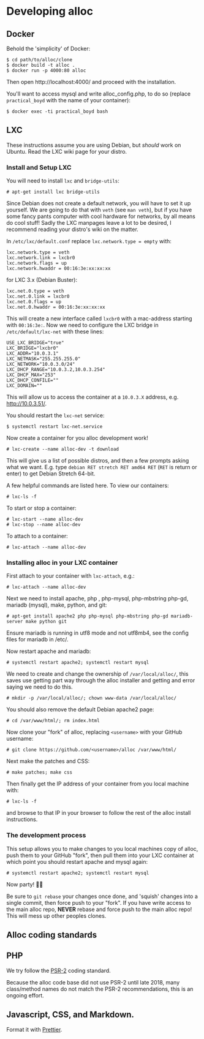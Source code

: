 # Developing alloc

## Docker

Behold the 'simplicity' of Docker:

```
$ cd path/to/alloc/clone
$ docker build -t alloc .
$ docker run -p 4000:80 alloc
```

Then open http://localhost:4000/ and proceed with the installation.

You'll want to access mysql and write alloc_config.php, to do so (replace
`practical_boyd` with the name of your container):

```
$ docker exec -ti practical_boyd bash
```

## LXC

These instructions assume you are using Debian, but _should_ work on
Ubuntu. Read the LXC wiki page for your distro.

### Install and Setup LXC

You will need to install `lxc` and `bridge-utils`:

```
# apt-get install lxc bridge-utils
```

Since Debian does not create a default network, you will have to set
it up yourself. We are going to do that with `veth` (see `man veth`),
but if you have some fancy pants computer with cool hardware for
networks, by all means do cool stuff! Sadly the LXC manpages leave a
lot to be desired, I recommend reading your distro's wiki on the
matter.

In `/etc/lxc/default.conf` replace `lxc.network.type = empty` with:

```
lxc.network.type = veth
lxc.network.link = lxcbr0
lxc.network.flags = up
lxc.network.hwaddr = 00:16:3e:xx:xx:xx
```

for LXC 3.x (Debian Buster):

```
lxc.net.0.type = veth
lxc.net.0.link = lxcbr0
lxc.net.0.flags = up
lxc.net.0.hwaddr = 00:16:3e:xx:xx:xx
```

This will create a new interface called `lxcbr0` with a mac-address
starting with `00:16:3e:`. Now we need to configure the LXC bridge in
`/etc/default/lxc-net` with these lines:

```
USE_LXC_BRIDGE="true"
LXC_BRIDGE="lxcbr0"
LXC_ADDR="10.0.3.1"
LXC_NETMASK="255.255.255.0"
LXC_NETWORK="10.0.3.0/24"
LXC_DHCP_RANGE="10.0.3.2,10.0.3.254"
LXC_DHCP_MAX="253"
LXC_DHCP_CONFILE=""
LXC_DOMAIN=""
```

This will allow us to access the container at a `10.0.3.X` address,
e.g. <http://10.0.3.51/>.

You should restart the `lxc-net` service:

```
$ systemctl restart lxc-net.service
```

Now create a container for you alloc development work!

```
# lxc-create --name alloc-dev -t download
```

This will give us a list of possible distros, and then a few prompts
asking what we want. E.g. type `debian RET stretch RET amd64 RET`
(`RET` is return or enter) to get Debian Stretch 64-bit.

A few helpful commands are listed here. To view our containers:

```
# lxc-ls -f
```

To start or stop a container:

```
# lxc-start --name alloc-dev
# lxc-stop --name alloc-dev
```

To attach to a container:

```
# lxc-attach --name alloc-dev
```

### Installing alloc in your LXC container

First attach to your container with `lxc-attach`, e.g.:

```
# lxc-attach --name alloc-dev
```

Next we need to install apache, php , php-mysql, php-mbstring php-gd,
mariadb (mysql), make, python, and git:

```
# apt-get install apache2 php php-mysql php-mbstring php-gd mariadb-server make python git
```

Ensure mariadb is running in utf8 mode and not utf8mb4, see the config
files for mariadb in /etc/.

Now restart apache and mariadb:

```
# systemctl restart apache2; systemctl restart mysql
```

We need to create and change the ownership of `/var/local/alloc/`,
this saves use getting part way through the alloc installer and
getting and error saying we need to do this.

```
# mkdir -p /var/local/alloc/; chown www-data /var/local/alloc/
```

You should also remove the default Debian apache2 page:

```
# cd /var/www/html/; rm index.html
```

Now clone your "fork" of alloc, replacing `<username>` with your
GitHub username:

```
# git clone https://github.com/<username>/alloc /var/www/html/
```

Next make the patches and CSS:

```
# make patches; make css
```

Then finally get the IP address of your container from you local
machine with:

```
# lxc-ls -f
```

and browse to that IP in your browser to follow the rest of the alloc
install instructions.

### The development process

This setup allows you to make changes to you local machines copy of
alloc, push them to your GitHub "fork", then pull them into your LXC
container at which point you should restart apache and mysql again:

```
# systemctl restart apache2; systemctl restart mysql
```

Now party! 🎉😃

Be sure to `git rebase` your changes once done, and 'squish' changes
into a single commit, then force push to your "fork". If you have
write access to the main alloc repo, **NEVER** rebase and force push
to the main alloc repo! This will mess up other peoples clones.

## Alloc coding standards

## PHP

We try follow the [PSR-2](https://www.php-fig.org/psr/psr-2/) coding standard.

Because the alloc code base did not use PSR-2 until late 2018, many
class/method names do not match the PSR-2 recommendations, this is an
ongoing effort.

## Javascript, CSS, and Markdown.

Format it with [Prettier](https://github.com/prettier/prettier).
